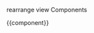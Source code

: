 rearrange view Components


<!-- architecture lane -->
<architecture v-bind:model="model" v-bind:view="view"></architecture>

<!-- component lanes -->
<comp
  v-for="component in view.components"
  v-bind:model="model"
  v-bind:component="component"
  v-bind:view="view">
  {{component}}
</comp>

<!-- version lanes -->
<version
  v-for="version in view.versions"
  v-bind:model="model"
  v-bind:version="version"
  v-bind:view="view"></version>

<!-- instance lanes -->
<instance
  v-for="instance in view.instances"
  v-bind:model="model"
  v-bind:instance="instance"
  v-bind:view="view"></instance>
</div>

